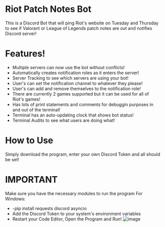 # Riot Patch Notes Bot 
This is a Discord Bot that will ping Riot's website on Tuesday and Thursday to see if Valorant or League of Legends patch notes are out and notifies Discord server!


# Features!
- Multiple servers can now use the bot without conflicts!
- Automatically creates notification roles as it enters the server!
- Server Tracking to see which servers are using your bot!
- User's can set the notification channel to whatever they please!
- User's can add and remove themselves to the notification role!
- There are currently 2 games supported but it can be used for all of Riot's games!
- Has lots of print statements and comments for debuggin purposes in and out of the terminal!
- Terminal has an auto-updating clock that shows bot status!
- Terminal Audits to see what users are doing what!

# How to Use
Simply download the program, enter your own Discord Token and all should be set!

# IMPORTANT
Make sure you have the necessary modules to run the program
For Windows:
- -pip install requests discord asyncio
- Add the Discord Token to your system's environment variables
- Restart your Code Editor, Open the Program and Run!
![image](https://github.com/Fliperdudole/Discord-Bots/assets/89997736/f509df27-d10e-49e9-8fb4-a90a3fdc56af)

